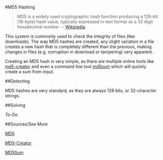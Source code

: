 #MD5 Hashing

> MD5 is a widely used cryptographic hash function producing a 128-bit (16-byte) hash value, typically expressed in text format as a 32 digit hexadecimal number -- [Wikipedia](http://en.wikipedia.org/wiki/MD5). 

This system is commonly used to check the integrity of files (like downloads).  The way MD5 hashes are created, any slight variation in a file creates a new hash that is completely different than the previous, making changes in files (e.g. corruption in download or tampering) very apparent.

Creating an MD5 hash is very simple, as there are multiple online tools like [md5-creator](http://www.md5-creator.com/) and even a command line tool [md5sum](http://linux.about.com/library/cmd/blcmdl1_md5sum.htm) which will quickly create a sum from input.

##Detecting

MD5 hashes are very standard, as they are always 128 bits, or 32-character strings.

##Solving

*To-Do*

##Sources/See More

[MD5](http://en.wikipedia.org/wiki/MD5)

[MD5-Creator](http://www.md5-creator.com/)

[MD5Sum](http://linux.about.com/library/cmd/blcmdl1_md5sum.htm)
